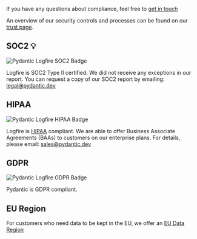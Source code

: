 

If you have any questions about compliance, feel free to [get in touch](help.md)

An overview of our security controls and processes can be found on our <a href="https://trust.oneleet.com/pydantic" target="_blank">trust page</a>.


## SOC2 💡
![Pydantic Logfire SOC2 Badge](https://badges.oneleet.com/badge/59e88e9f-ed29-49bc-a91d-0c9d1b8b5c2e?dark=true)

Logfire is SOC2 Type II certified. We did not receive any exceptions in our report. You can request a copy of our SOC2
report by emailing: [legal@pydantic.dev](mailto:legal@pydantic.dev)

## HIPAA
![Pydantic Logfire HIPAA Badge](https://badges.oneleet.com/badge/0192577e-6462-4160-b19b-59e6e6af422e?dark=true)

Logfire is [HIPAA](https://www.hhs.gov/hipaa/for-professionals/privacy/laws-regulations/index.html) compliant. We are able to offer Business Associate Agreements (BAAs) to customers
on our enterprise plans. For details, please email: [sales@pydantic.dev](mailto:sales@pydantic.dev)

## GDPR
![Pydantic Logfire GDPR Badge](https://badges.oneleet.com/badge/fd18577a-ed97-40a9-afb2-d32a8c755d2a?dark=true)

Pydantic is GDPR compliant.

## EU Region
For customers who need data to be kept in the EU, we offer an [EU Data Region](reference/data-regions.md)
